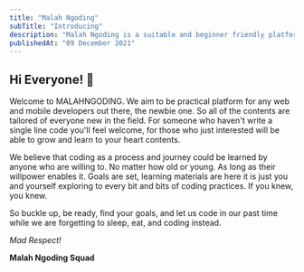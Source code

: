 ```yaml
---
title: "Malah Ngoding"
subTitle: "Introducing"
description: "Malah Ngoding is a suitable and beginner friendly platform for learning how to code for web and mobile platform."
publishedAt: "09 December 2021"
---
```


## Hi Everyone! 👋

Welcome to MALAHNGODING. We aim to be practical platform for any web and mobile developers out there, the newbie one. So all of the contents are tailored of everyone new in the field. For someone who haven't write a single line code you'll feel welcome, for those who just interested will be able to grow and learn to your heart contents.

We believe that coding as a process and journey could be learned by anyone who are willing to. No matter how old or young. As long as their willpower enables it. Goals are set, learning materials are here it is just you and yourself exploring to every bit and bits of coding practices. If you knew, you knew.

So buckle up, be ready, find your goals, and let us code in our past time while we are forgetting to sleep, eat, and coding instead.

_Mad Respect!_

**Malah Ngoding Squad**
